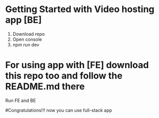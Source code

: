 # Getting Started with Video hosting app [BE]

1. Download repo
2. Open console
3. npm run dev
# For using app with [FE] download this repo too and follow the README.md there
Run FE and BE

#Congratulations!!!
now you can use full-stack app